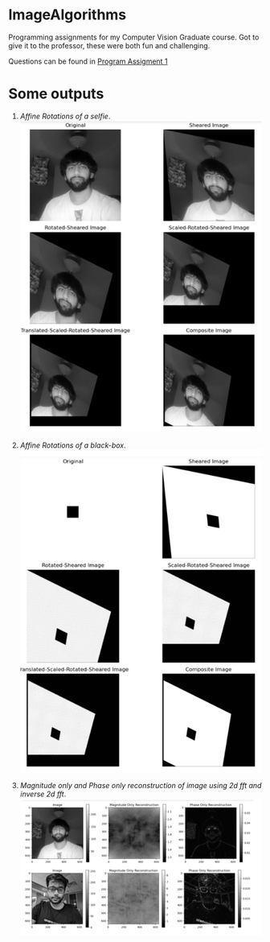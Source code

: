 # ImageAlgorithms
Programming assignments for my Computer Vision Graduate course. Got to give it to the professor, these were both fun and challenging.

Questions can be found in [Program Assigment 1](https://github.com/drone911/ImageAlgorithms/blob/main/prog1.pdf)

# Some outputs
1) *Affine Rotations of a selfie*.  
![Affine Rotations of a selfie](https://github.com/drone911/ImageAlgorithms/blob/main/Images/Affine-Me.PNG?raw=true)  

2) *Affine Rotations of a black-box*.  
![Affine Rotations of a black-box](https://github.com/drone911/ImageAlgorithms/blob/main/Images/Affine-Black-Box.PNG?raw=true)  

3) *Magnitude only and Phase only reconstruction of image using 2d fft and inverse 2d fft*.  
![Magnitude only and Phase only reconstruction of image using fft and inverse fft](https://github.com/drone911/ImageAlgorithms/blob/main/Images/FFT-Amp-And-Phase-Only.PNG?raw=true)  
